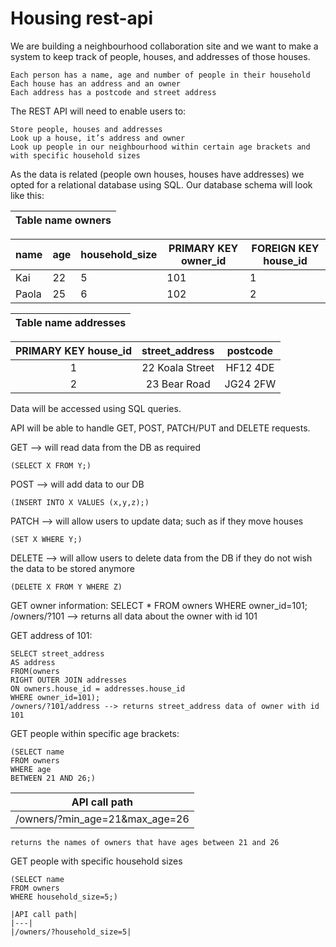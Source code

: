 # Housing rest-api

We are building a neighbourhood collaboration site and we want to make a system to keep track of people, houses, and addresses of those houses.

    Each person has a name, age and number of people in their household
    Each house has an address and an owner
    Each address has a postcode and street address

The REST API will need to enable users to:

    Store people, houses and addresses
    Look up a house, it’s address and owner
    Look up people in our neighbourhood within certain age brackets and with specific household sizes

As the data is related (people own houses, houses have addresses) we opted for a relational database using SQL.
Our database schema will look like this:

|Table name owners|
|---|


|**name**|**age**|**household_size**|**PRIMARY KEY owner_id**|**FOREIGN KEY house_id** |
|--------|-------|------------------|------------------------|-------------------------|
| Kai    |  22   |   5              |          101           |             1           |
|Paola   |  25   |          6       |          102           |             2           |


|Table name addresses| 
|---|  

 PRIMARY KEY house_id   |    street_address    |    postcode   |
|:---------------------:|:--------------------:|:-------------:|
|           1           |   22 Koala Street    |    HF12 4DE   |    
|           2           |    23 Bear Road      |    JG24 2FW   |

Data will be accessed using SQL queries. 

API will be able to handle GET, POST, PATCH/PUT and DELETE requests.

GET --> will read data from the DB as required 

    (SELECT X FROM Y;)

POST --> will add data to our DB 

    (INSERT INTO X VALUES (x,y,z);)

PATCH --> will allow users to update data; such as if they move houses 

    (SET X WHERE Y;)

DELETE --> will allow users to delete data from the DB if they do not wish the data to be stored anymore 

    (DELETE X FROM Y WHERE Z)

GET owner information: 
    SELECT * FROM owners WHERE owner_id=101;
    /owners/?101 --> returns all data about the owner with id 101

GET address of 101: 

    SELECT street_address 
    AS address 
    FROM(owners 
    RIGHT OUTER JOIN addresses 
    ON owners.house_id = addresses.house_id 
    WHERE owner_id=101);
    /owners/?101/address --> returns street_address data of owner with id 101

GET people within specific age brackets:

    (SELECT name 
    FROM owners 
    WHERE age 
    BETWEEN 21 AND 26;)
    
   |API call path|
   |---|
   |/owners/?min_age=21&max_age=26|
    
    returns the names of owners that have ages between 21 and 26

GET people with specific household sizes

    (SELECT name 
    FROM owners 
    WHERE household_size=5;)
    
    |API call path|
    |---|
    |/owners/?household_size=5|
